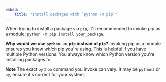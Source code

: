 ```yaml
---
embed:
    title: "Install packages with `python -m pip`"
---
```

When trying to install a package via `pip`, it's recommended to invoke pip as a module: `python -m pip install your_package`.

**Why would we use `python -m pip` instead of `pip`?**
Invoking pip as a module ensures you know *which* pip you're using. This is helpful if you have multiple Python versions. You always know which Python version you're installing packages to.

**Note**
The exact `python` command you invoke can vary. It may be `python3` or `py`, ensure it's correct for your system.
